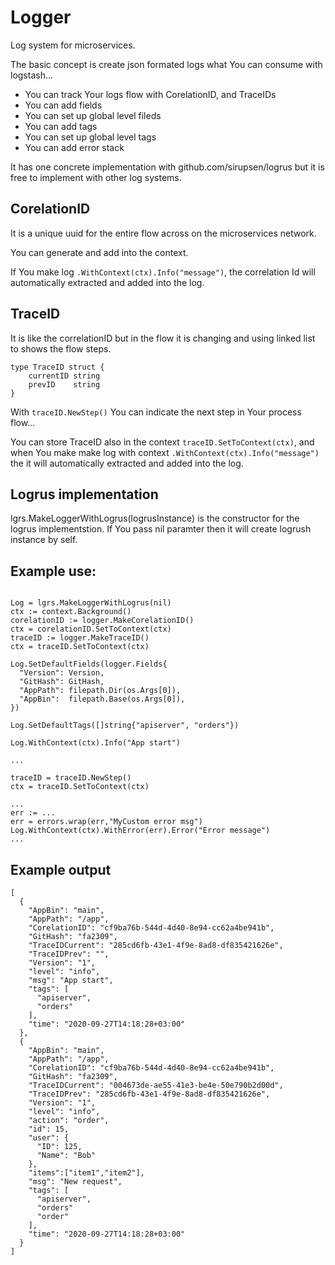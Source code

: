 # Logger
Log system for microservices.

The basic concept is create json formated logs what You can consume with logstash...

- You can track Your logs flow with CorelationID, and TraceIDs
- You can add fields
- You can set up global level fileds
- You can add tags
- You can set up global level tags
- You can add error stack

It has one concrete implementation with github.com/sirupsen/logrus but it is free to implement with other log systems.

## CorelationID
It is a unique uuid for the entire flow across on the microservices network.

You can generate and add into the context.

If You make log ```.WithContext(ctx).Info("message")```, the correlation Id will automatically extracted and added into the log.

## TraceID
It is like the correlationID but in the flow it is changing and using linked list to shows the flow steps.

```
type TraceID struct {
	currentID string
	prevID    string
}
```

With ```traceID.NewStep()```  You can indicate the next step in Your process flow...

You can store TraceID also in the context ```traceID.SetToContext(ctx)```, and when You make make log with context ```.WithContext(ctx).Info("message")``` the it will automatically extracted and added into the log. 

## Logrus implementation

lgrs.MakeLoggerWithLogrus(logrusInstance) is the constructor for the logrus implementstion. If You pass nil paramter then it will create logrush instance by self.

## Example use:
```

Log = lgrs.MakeLoggerWithLogrus(nil)
ctx := context.Background()
corelationID := logger.MakeCorelationID()
ctx = corelationID.SetToContext(ctx)
traceID := logger.MakeTraceID()
ctx = traceID.SetToContext(ctx)

Log.SetDefaultFields(logger.Fields{
  "Version": Version,
  "GitHash": GitHash,
  "AppPath": filepath.Dir(os.Args[0]),
  "AppBin":  filepath.Base(os.Args[0]),
})

Log.SetDefaultTags([]string{"apiserver", "orders"})

Log.WithContext(ctx).Info("App start")

...

traceID = traceID.NewStep()
ctx = traceID.SetToContext(ctx)

...
err := ...
err = errors.wrap(err,"MyCustom error msg")
Log.WithContext(ctx).WithError(err).Error("Error message")
...

```


## Example output

```
[
  {
    "AppBin": "main",
    "AppPath": "/app",
    "CorelationID": "cf9ba76b-544d-4d40-8e94-cc62a4be941b",
    "GitHash": "fa2309",
    "TraceIDCurrent": "285cd6fb-43e1-4f9e-8ad8-df835421626e",
    "TraceIDPrev": "",
    "Version": "1",
    "level": "info",
    "msg": "App start",
    "tags": [
      "apiserver",
      "orders"
    ],
    "time": "2020-09-27T14:18:28+03:00"
  },
  {
    "AppBin": "main",
    "AppPath": "/app",
    "CorelationID": "cf9ba76b-544d-4d40-8e94-cc62a4be941b",
    "GitHash": "fa2309",
    "TraceIDCurrent": "004673de-ae55-41e3-be4e-50e790b2d00d",
    "TraceIDPrev": "285cd6fb-43e1-4f9e-8ad8-df835421626e",
    "Version": "1",
    "level": "info",
    "action": "order",
    "id": 15,
    "user": {
      "ID": 125,
      "Name": "Bob"
    },
    "items":["item1","item2"],
    "msg": "New request",
    "tags": [
      "apiserver",
      "orders"
      "order"
    ],
    "time": "2020-09-27T14:18:28+03:00"
  }
]
```